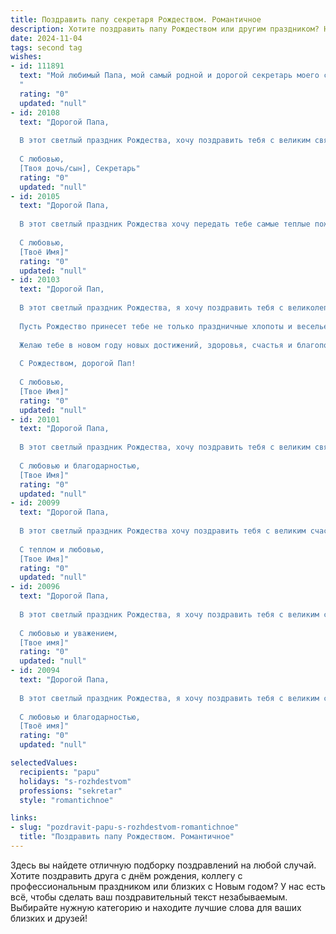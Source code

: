 ```yaml
---
title: Поздравить папу секретаря Рождеством. Романтичное
description: Хотите поздравить папу Рождеством или другим праздником? Наш ИИ создаст незабываемое поздравление, а вы обязательно выделитесь среди других.  
date: 2024-11-04
tags: second tag
wishes:
- id: 111891
  text: "Мой любимый Папа, мой самый родной и дорогой секретарь моего сердца! С Рождеством Христовым! Пусть в этот светлый праздник в твою жизнь войдут тепло, уют и безграничная любовь, как чистый зимний снег, покрывающий все вокруг.  Пусть твоя душа наполнится радостью и покоем, а сердце согреется от нашей бесконечной любви.  Я так благодарна тебе за все, что ты делаешь для нас.  Счастья тебе, здоровья и исполнения самых заветных желаний!
  "
  rating: "0"
  updated: "null"
- id: 20108
  text: "Дорогой Папа,
  
  В этот светлый праздник Рождества, хочу поздравить тебя с великим святом. Пусть волшебство этой ночи наполнит твою жизнь новыми чудесами и радостью. Ты всегда был для меня примером силы и мудрости, и я благодарна за твою поддержку и любовь. Пусть Рождество принесет тебе мир и благополучие, а каждый новый день будет наполнен теплом семейного очага и улыбками близких. С Рождеством тебя, дорогой Папа!
  
  С любовью,
  [Твоя дочь/сын], Секретарь"
  rating: "0"
  updated: "null"
- id: 20105
  text: "Дорогой Папа,
  
  В этот светлый праздник Рождества хочу передать тебе самые теплые пожелания. Пусть этот день наполнит твою жизнь новыми радостями и романтическими моментами. Ты всегда был для меня примером профессионализма и заботы, и я благодарна за всё, что ты делаешь. Пусть Рождество принесет тебе столько же радости и уюта, сколько ты даришь другим. Счастья, здоровья и любви в Новом году!
  
  С любовью,
  [Твоё Имя]"
  rating: "0"
  updated: "null"
- id: 20103
  text: "Дорогой Пап,
  
  В этот светлый праздник Рождества, я хочу поздравить тебя с великолепным событием, которое наполняет сердца всех нас радостью и надеждой. Ты, как секретарь, всегда был опорой и утешением для нас, своим трудолюбием и внимательностью создавая гармонию вокруг.
  
  Пусть Рождество принесет тебе не только праздничные хлопоты и веселье, но и тихие моменты, когда ты сможешь отдохнуть и насладиться атмосферой любви и единения. Пусть твои дни будут наполнены теплом семейного очага, улыбками близких и мягким светом елочных гирлянд.
  
  Желаю тебе в новом году новых достижений, здоровья, счастья и благополучия. Пусть каждый день будет наполнен смыслом и радостью, а каждый вечер завершается успокаивающим сном.
  
  С Рождеством, дорогой Пап!
  
  С любовью,
  [Твое Имя]"
  rating: "0"
  updated: "null"
- id: 20101
  text: "Дорогой Папа,
  
  В этот светлый праздник Рождества, хочу поздравить тебя с великим святом. Пусть волшебство этой ночи наполнит твою жизнь новыми чудесами и радостью. Ты всегда был для меня примером силы, мудрости и нежности. Пусть твоя профессия секретаря приносит тебе удовлетворение и гордость, а Рождественские праздники — покой и семейное тепло.
  
  С любовью и благодарностью,
  [Твое Имя]"
  rating: "0"
  updated: "null"
- id: 20099
  text: "Дорогой Папа,
  
  В этот светлый праздник Рождества хочу поздравить тебя с великим счастьем и радостью. Пусть волшебство этого времени наполнит твою жизнь новыми чудесами и надеждой. Ты всегда был для меня примером силы и мудрости, и я благодарна за твою поддержку и любовь. Пусть каждый день нового года будет наполнен гармонией, здоровьем и успехом в твоей профессии секретаря, где ты так преуспеваешь.
  
  С теплом и любовью,
  [Твое Имя]"
  rating: "0"
  updated: "null"
- id: 20096
  text: "Дорогой Папа,
  
  В этот светлый праздник Рождества, я хочу поздравить тебя с великим святом. Пусть волшебство этой ночи наполнит твою жизнь новыми чудесами и радостью. Ты всегда был для меня примером силы, мудрости и нежности. Пусть каждый день в новом году будет наполнен любовью, здоровьем и благополучием.
  
  С любовью и уважением,
  [Твое имя]"
  rating: "0"
  updated: "null"
- id: 20094
  text: "Дорогой Папа,
  
  В этот светлый праздник Рождества, я хочу поздравить тебя с великим святом. Пусть волшебство этого времени наполнит твою жизнь новыми чудесами и радостью. Ты всегда был для меня примером силы, мудрости и нежности. Пусть твоя профессия секретаря приносит тебе удовлетворение и гордость, а в этот Рождественский вечер пусть твоё сердце бьётся в такт с небесными звёздами, исполненными романтики и надежд.
  
  С любовью и благодарностью,
  [Твоё имя]"
  rating: "0"
  updated: "null"

selectedValues:
  recipients: "papu"
  holidays: "s-rozhdestvom"
  professions: "sekretar"
  style: "romantichnoe"

links:
- slug: "pozdravit-papu-s-rozhdestvom-romantichnoe"
  title: "Поздравить папу Рождеством. Романтичное"
---
```


Здесь вы найдете отличную подборку поздравлений на любой случай.
Хотите поздравить друга с днём рождения, коллегу с профессиональным праздником или близких с Новым годом? У нас есть всё, чтобы сделать ваш поздравительный текст незабываемым. Выбирайте нужную категорию и находите лучшие слова для ваших близких и друзей!
